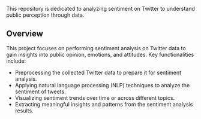 This repository is dedicated to analyzing sentiment on Twitter to understand public perception through data.

## Overview

This project focuses on performing sentiment analysis on Twitter data to gain insights into public opinion, emotions, and attitudes. Key functionalities include:

- Preprocessing the collected Twitter data to prepare it for sentiment analysis.
- Applying natural language processing (NLP) techniques to analyze the sentiment of tweets.
- Visualizing sentiment trends over time or across different topics.
- Extracting meaningful insights and patterns from the sentiment analysis results.
